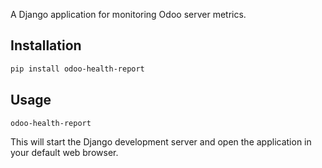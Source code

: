 A Django application for monitoring Odoo server metrics.

## Installation

```bash
pip install odoo-health-report
```

## Usage

```bash
odoo-health-report
```

This will start the Django development server and open the application in your default web browser.